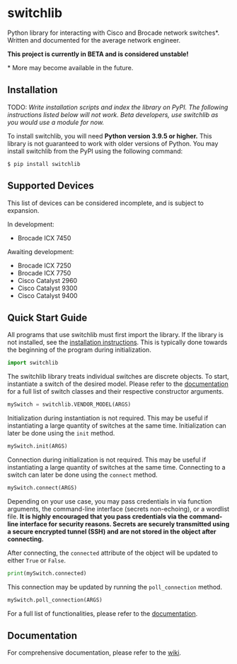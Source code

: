 # switchlib

Python library for interacting with Cisco and Brocade network switches\*. Written and documented for the average network engineer.

**This project is currently in BETA and is considered unstable!**

\* More may become available in the future.

## Installation

TODO: *Write installation scripts and index the library on PyPI. The following instructions listed below will not work. Beta developers, use switchlib as you would use a module for now.*

To install switchlib, you will need **Python version 3.9.5 or higher.** This library is not guaranteed to work with older versions of Python. You may install switchlib from the PyPI using the following command:

```
$ pip install switchlib
```

## Supported Devices

This list of devices can be considered incomplete, and is subject to expansion.

In development:
- Brocade ICX 7450

Awaiting development:
- Brocade ICX 7250
- Brocade ICX 7750
- Cisco Catalyst 2960
- Cisco Catalyst 9300
- Cisco Catalyst 9400

## Quick Start Guide

All programs that use switchlib must first import the library. If the library is not installed, see the [installation instructions](#installation). This is typically done towards the beginning of the program during initialization.

```python
import switchlib
```

The switchlib library treats individual switches are discrete objects. To start, instantiate a switch of the desired model. Please refer to the [documentation](#documentation) for a full list of switch classes and their respective constructor arguments.

```python
mySwitch = switchlib.VENDOR_MODEL(ARGS)
```

Initialization during instantiation is not required. This may be useful if instantiating a large quantity of switches at the same time. Initialization can later be done using the `init` method.

```python
mySwitch.init(ARGS)
```

Connection during initialization is not required. This may be useful if instantiating a large quantity of switches at the same time. Connecting to a switch can later be done using the `connect` method.

```python
mySwitch.connect(ARGS)
```

Depending on your use case, you may pass credentials in via function arguments, the command-line interface (secrets non-echoing), or a wordlist file. **It is highly encouraged that you pass credentials via the command-line interface for security reasons. Secrets are securely transmitted using a secure encrypted tunnel (SSH) and are not stored in the object after connecting.**

After connecting, the `connected` attribute of the object will be updated to either `True` or `False`.

```python
print(mySwitch.connected)
```

This connection may be updated by running the `poll_connection` method.

```python
mySwitch.poll_connection(ARGS)
```

For a full list of functionalities, please refer to the [documentation](#documentation).

## Documentation

For comprehensive documentation, please refer to the [wiki](https://github.com/shawnduong/switchlib/wiki).
